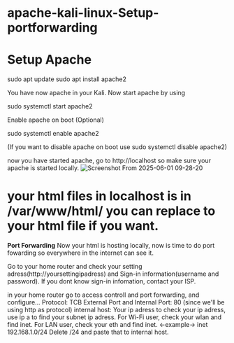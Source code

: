 # **apache-kali-linux-Setup-portforwarding**

# Setup Apache

sudo apt update
sudo apt install apache2

You have now apache in your Kali. Now start apache by using 

sudo systemctl start apache2

Enable apache on boot (Optional)

sudo systemctl enable apache2

(If you want to disable apache on boot use sudo systemctl disable apache2)

now you have started apache, go to http://localhost so make sure your apache is started locally.  ![Screenshot From 2025-06-01 09-28-20](https://github.com/user-attachments/assets/d3a31810-d838-4ad2-a325-dbbf6845c2ec)

# your html files in localhost is in /var/www/html/  you can replace to your html file if you want. 


**Port Forwarding**
Now your html is hosting locally, now is time to do port fowarding so everywhere in the internet can see it. 

Go to your home router and check your setting adress(http://yoursettingipadress) and Sign-in information(username and password). If you dont know sign-in infomation, contact your ISP. 

in your home router go to access controll and port forwarding, and configure...
Protocol: TCB
External Port and Internal Port: 80 (since we'll be using http as protocol)
internal host: Your ip adress
to check your ip adress, use ip a to find your subnet ip adress. 
For Wi-Fi user, check your wlan and find inet. For LAN user, check your eth and find inet. <-example->  inet 192.168.1.0/24
Delete /24 and paste that to internal host.

